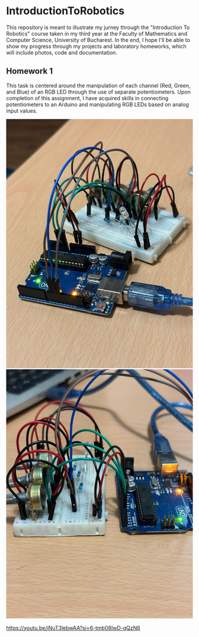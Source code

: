 # IntroductionToRobotics
This repository is meant to illustrate my jurney through the "Introduction To Robotics" course taken in my third year at the Faculty of Mathematics and Computer Science, University of Bucharest. In the end, I hope I'll be able to show my progress through my projects and laboratory homeworks, which will include photos, code and documentation.

## Homework 1
This task is centered around the manipulation of each channel (Red, Green, and Blue) of an RGB LED through the use of separate potentiometers. Upon completion of this assignment, I have acquired skills in connecting potentiometers to an Arduino and manipulating RGB LEDs based on analog input values.

![SetupImg1](https://github.com/lemnaruamedeea/IntroductionToRobotics/blob/main/Tema1/Poza1.jpeg?raw=true)
![SetupImg2](https://github.com/lemnaruamedeea/IntroductionToRobotics/blob/main/Tema1/Poza2.jpeg?raw=true)

https://youtu.be/iNuT3lebwAA?si=6-tmb08IwD-qQzN6
